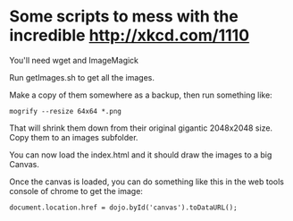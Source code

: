 # Some scripts to mess with the incredible http://xkcd.com/1110



You'll need wget and ImageMagick

Run getImages.sh to get all the images.  

Make a copy of them somewhere as a backup, then run something like:

`mogrify --resize 64x64 *.png`

That will shrink them down from their original gigantic 2048x2048 size.  Copy them to an images subfolder.


You can now load the index.html and it should draw the images to a big Canvas.



Once the canvas is loaded, you can do something like this in the web tools console of chrome to get the image:

`document.location.href = dojo.byId('canvas').toDataURL();`